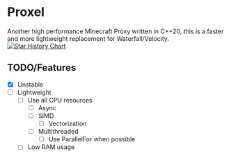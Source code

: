 # Proxel
 Another high performance Minecraft Proxy written in C++20, this is a faster and more lightweight replacement for Waterfall/Velocity.
 <a href="https://star-history.com/#kohakow/Proxel&Date">
  <picture>
    <source media="(prefers-color-scheme: dark)" srcset="https://api.star-history.com/svg?repos=kohakow/Proxel&type=Date&theme=dark" />
    <source media="(prefers-color-scheme: light)" srcset="https://api.star-history.com/svg?repos=kohakow/Proxel&type=Date" />
    <img alt="Star History Chart" src="https://api.star-history.com/svg?repos=kohakow/Proxel&type=Date" />
  </picture>
 </a>
## TODO/Features
- [x] Unstable
- [ ] Lightweight
  - [ ] Use all CPU resources
    - [ ] Async
    - [ ] SIMD
      - [ ] Vectorization
    - [ ] Multithreaded
      - [ ] Use ParallelFor when possible
  - [ ] Low RAM usage